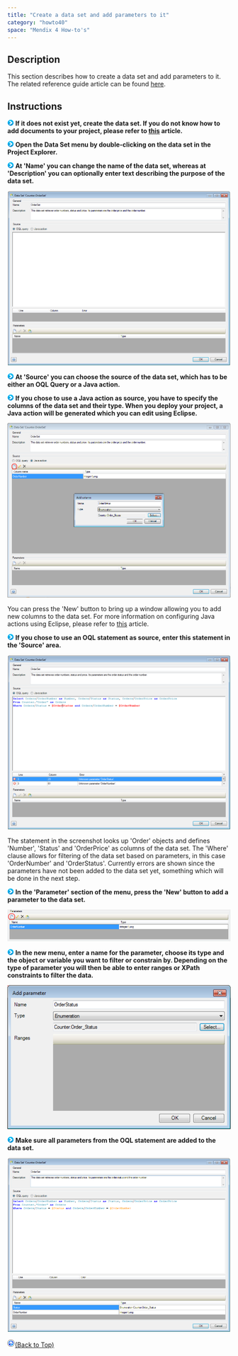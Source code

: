 ```yaml
---
title: "Create a data set and add parameters to it"
category: "howto40"
space: "Mendix 4 How-to's"
---
```

## Description

This section describes how to create a data set and add parameters to it. The related reference guide article can be found [here](https://world.mendix.com/pages/releaseview.action?pageId=9208529).

## Instructions

![](attachments/819203/917932.png) **If it does not exist yet, create the data set. If you do not know how to add documents to your project, please refer to [this](https://world.mendix.com/display/howto25/Add+documents+to+a+module) article.**

![](attachments/819203/917932.png) **Open the Data Set menu by double-clicking on the data set in the Project Explorer.**

![](attachments/819203/917932.png) **At 'Name' you can change the name of the data set, whereas at 'Description' you can optionally enter text describing the purpose of the data set.**

![](attachments/2621546/2752586.png)

![](attachments/819203/917932.png) **At 'Source' you can choose the source of the data set, which has to be either an OQL Query or a Java action.**

![](attachments/819203/917932.png) **If you chose to use a Java action as source, you have to specify the columns of the data set and their type. When you deploy your project, a Java action will be generated which you can edit using Eclipse.**

![](attachments/2621546/2752587.png)

You can press the 'New' button to bring up a window allowing you to add new columns to the data set. For more information on configuring Java actions using Eclipse, please refer to [this](https://world.mendix.com/display/howto25/Configure+Java+actions+using+Eclipse) article.

![](attachments/819203/917932.png) **If you chose to use an OQL statement as source, enter this statement in the 'Source' area.**

![](attachments/2621546/2752588.png)

The statement in the screenshot looks up 'Order' objects and defines 'Number', 'Status' and 'OrderPrice' as columns of the data set. The 'Where' clause allows for filtering of the data set based on parameters, in this case 'OrderNumber' and 'OrderStatus'. Currently errors are shown since the parameters have not been added to the data set yet, something which will be done in the next step.

![](attachments/819203/917932.png) **In the 'Parameter' section of the menu, press the 'New' button to add a parameter to the data set.**

![](attachments/2621546/2752577.png)

![](attachments/819203/917932.png) **In the new menu, enter a name for the parameter, choose its type and the object or variable you want to filter or constrain by. Depending on the type of parameter you will then be able to enter ranges or XPath constraints to filter the data.**

![](attachments/2621546/2752576.png)

![](attachments/819203/917932.png) **Make sure all parameters from the OQL statement are added to the data set.**

![](attachments/2621546/2752589.png)

[![](attachments/819203/917564.png)](create-a-data-set-and-add-parameters-to-it)[(Back to Top)](create-a-data-set-and-add-parameters-to-it)
